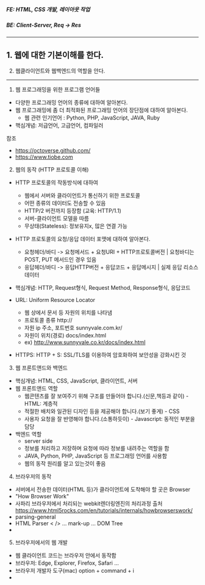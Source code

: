 ##### FE: HTML, CSS 개발, 레이아웃 작업
##### BE: Client-Server, Req -> Res
***

## 1. 웹에 대한 기본이해를 한다. 
2. 웹클라이언트와 웹백엔드의 역할을 안다.
-------------

1) 웹 프로그래밍을 위한 프로그램 언어들
- 다양한 프로그래밍 언어의 종류에 대하여 알아본다.
- 웹 프로그래밍에 좀 더 최적화된 프로그래밍 언어의 장단점에 대하여 알아본다.
  * 웹 관련 인기언어
    : Python, PHP, JavaScript, JAVA, Ruby
- 핵심개념: 저급언어, 고급언어, 컴파일러

참조
+ https://octoverse.github.com/
+ https://www.tiobe.com


2) 웹의 동작 (HTTP 프로토콜 이해)
- HTTP 프로토콜의 작동방식에 대하여
    * 웹에서 서버와 클라이언트가 통신하기 위한 프로토콜
    * 어떤 종류의 데이터도 전송할 수 있음
    * HTTP/2 버전까지 등장함 (교육: HTTP/1.1)
    * 서버-클라이언트 모델을 따름
    * 무상태(Stateless): 정보유지x, 많은 연결 가능
- HTTP 프로토콜의 요청/응답 데이터 포맷에 대하여 알아본다.
    * 요청헤더/바디 -> 요청메서드 + 요청URI + HTTP프로토콜버전 | 요청바디는 POST, PUT 메서드인 경우 있음
    * 응답헤더/바디 -> 응답HTTP버전 + 응답코드 + 응답메시지 | 실제 응답 리소스 데이터
- 핵심개념: HTTP, Request형식, Request Method, Response형식, 응답코드

- URL: Uniform Resource Locator
  - 웹 상에서 문서 등 자원의 위치를 나타냄
  - 프로토콜 종류            http://
  - 자원 ip 주소, 포트번호    sunnyvale.com.kr/
  - 자원이 위치(경로)        docs/index.html
  - ex) http://www.sunnyvale.co.kr/docs/index.html

- HTTPS: HTTP + S: SSL/TLS를 이용하여 암호화하여 보안성을 강화시킨 것


3) 웹 프론트앤드와 백엔드
- 핵심개념: HTML, CSS, JavaScript, 클라이언트, 서버
- 웹 프론트앤드 역할
  * 웹콘텐츠를 잘 보여주기 위해 구조를 만들어야 합니다.(신문,책등과 같이) - HTML: 계층적
  * 적절한 배치와 일관된 디자인 등을 제공해야 합니다.(보기 좋게) - CSS
  * 사용자 요청을 잘 반영해야 합니다.(소통하듯이) - Javascript: 동적인 부분을 담당
- 백엔드 역할
  * server side
  * 정보를 처리하고 저장하며 요청에 따라 정보를 내려주는 역할을 함
  * JAVA, Python, PHP, JavaScript 등 프로그래밍 언어를 사용함
  * 웹의 동작 원리를 알고 있는것이 좋음

4) 브라우저의 동작
- 서버에서 전송한 데이터(HTML 등)가 클라이언트에 도착해야 할 곳은 Browser
- "How Browser Work"
- 사파리 브라우저에서 처리되는 webkit렌더링엔진의 처리과정
출처 https://www.html5rocks.com/en/tutorials/internals/howbrowserswork/
- parsing-general
- HTML Parser < /> ... mark-up ... DOM Tree
- 

5) 브라우저에서의 웹 개발
- 웹 클라이언트 코드는 브라우저 안에서 동작함
- 브라우저: Edge, Explorer, Firefox, Safari ...
- 브라우저 개발자 도구(mac) option + command + i
- <script /> : JavaScript code
- <meta /> : 문서에 대한 설명
- <style /> : CSS code
  - HTML안에 JavaScript, CSS 코드가 예상치 못한 곳에 위치할 수 있음
- <head> html 문서에 대한 추가적인 설명, 자세한 문서에 대한 정보, 눈에 보이는 것을 정의하는 것은 아님
- <tag class="title"> 안녕하세요</tag> - html은 tag 를 사용해서 표현함

* HTML 코드 - jsbin.com / 회원가입 후 사용 권장
~~~
<!doctype html>
<html>
  <head>
    <meta charset="utf-8">
    <meta name="viewport" content="width=device-width, initial-scale=1">
    <title>저를소개해요</title>
    <link rel="stylesheet" href="css/style.css">
    <script src="js/start.js"></script>
  </head>
  <body>
    <h1>안녕하세요</h1>
    <div>코드스쿼드 크롱이라고 합니다</div>
    <script src="js/library.js"></script>
    <script src="js/main.js"></script>
  </body>
</html>
~~~
***
 
#### JavaScript 코드는 body 태그 닫히기 전에 위치하는 것이 렌더링을 방해하지 않아도 좋고, css코드는 head 안에 위치해서 렌더링 처리 시에 브라우저가 더 빨리 참고할 수 있게 하는 것이 좋습니다.


6) 웹서버
- 웹브라우저의 요청을 받아 HTML 문서나 오브젝트를 반환하나느 웹서버에 대하여 알아봄
- 핵심개념: Apache, Nginx, HTTP, Client, Server
- 웹서버는 보통 '소프트웨어'를 말하지만, 웹서버 소프트웨어가 통작하는 '컴퓨터'를 말한다.
- 가장 중요한 기능은 Client가 요청하는 HTML 문서나 각종 리소스를 전달하는 것
- 웹브라우저나 웹크롤러가 요청하는 리소스는 컴퓨터에 저장되어 있는 정적인 데이터이거나 동적인 결과가 될 수 있다.
- 웹크롤러: 네이버나 구글같은 검색사이트에서 다른 웹사이트 정보를 읽어갈 때 사용하는 소프트웨어
- 웹브라우저 -> 웹페이지 요청 -> 웹서버 -> 웹페이지 응답 -> 웹브라우저

7) WAS
- 핵심개념: Web Application Server, Apache Tomcat
- DBMS 가 클라이언트와 직접 연결되어 동작하는것의 문제점 -> 미들웨어 등장
- 클라이언트 DBMS 사이에 또 다른 서버를 두는 방식
- 클라이언트는 요청만 중앙서버에 보내고(미들웨어), 중앙서버에서 대부분의 로직 수행
- 그 결과를 클라이언트에 전달함
 * WAS
   - 일종의 미들웨어로 웹클라이언트의 요청 중 웹 애플리케이션이 동작하도록 지원하는 목적
   - 1. 프로그램 실행 환경과 데이터베이서 접속기능 제공
   - 2. 여러개의 트랜잭션을 관리함: 트랜잭션은 논리적인 작업단위를 의미함
   - 3. 업무를 처리하는 비지니스 로직을 수행함
   - 기본적으로 웹서버의 기능도 제공함: WAS만 설치해도 웹서버를 내장하고 있어 동작함
   - 그렇지만 현업에서는 웹서버와 WAS를 함께 구성함: 규모가 커질수록 장애 극복 기능(failover) 을 위해 분리함
   - 이미지출처: http://round1tko.tistory.com/64
 ![image](https://user-images.githubusercontent.com/87292447/152462324-bcdf1c00-d32e-49cd-a730-1087db57bcf0.png)
   - 요즘은 WAS에서 충분히 웹서버 역할을 수행함
   - 그럼에도 불구하고 같이 구성하면 좋은점은 웹서버는 비교적 WAS에 비해 간단함
   - 대용량 web app인 경우 서버의 수가 여러대일 수 있음 : 장애극복
 
 
